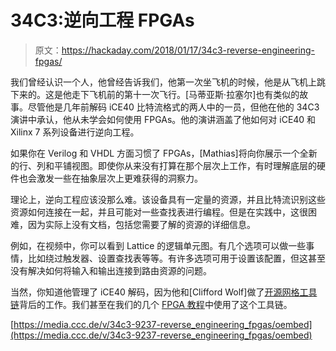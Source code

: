 # 34C3:逆向工程 FPGAs

> 原文：<https://hackaday.com/2018/01/17/34c3-reverse-engineering-fpgas/>

我们曾经认识一个人，他曾经告诉我们，他第一次坐飞机的时候，他是从飞机上跳下来的。这是他走下飞机前的第十一次飞行。[马蒂亚斯·拉塞尔]也有类似的故事。尽管他是几年前解码 iCE40 比特流格式的两人中的一员，但他在他的 34C3 演讲中承认，他从未学会如何使用 FPGAs。他的演讲涵盖了他如何对 iCE40 和 Xilinx 7 系列设备进行逆向工程。

如果你在 Verilog 和 VHDL 方面习惯了 FPGAs，[Mathias]将向你展示一个全新的行、列和平铺视图。即使你从来没有打算在那个层次上工作，有时理解底层的硬件也会激发一些在抽象层次上更难获得的洞察力。

理论上，逆向工程应该没那么难。该设备具有一定量的资源，并且比特流识别这些资源如何连接在一起，并且可能对一些查找表进行编程。但是在实践中，这很困难，因为实际上没有文档，包括您需要了解的资源的详细信息。

例如，在视频中，你可以看到 Lattice 的逻辑单元图。有几个选项可以做一些事情，比如绕过触发器、设置查找表等等。有许多选项可用于设置该配置，但这甚至没有解决如何将输入和输出连接到路由资源的问题。

当然，你知道他管理了 iCE40 解码，因为他和[Clifford Wolf]做了[开源网格工具链](https://hackaday.com/2015/05/29/an-open-source-toolchain-for-ice40-fpgas/)背后的工作。我们甚至在我们的几个 [FPGA 教程](https://hackaday.com/2015/12/17/pwm-on-the-lattice-icestick/)中使用了这个工具链。

[https://media.ccc.de/v/34c3-9237-reverse_engineering_fpgas/oembed](https://media.ccc.de/v/34c3-9237-reverse_engineering_fpgas/oembed)
